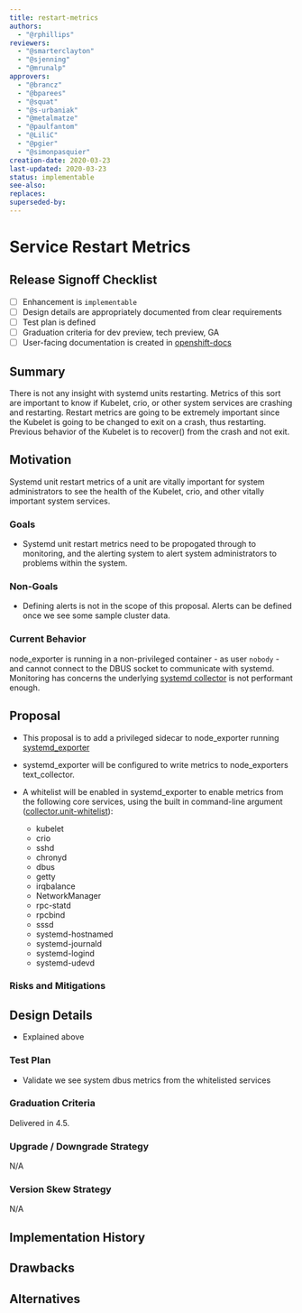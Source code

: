 ```yaml
---
title: restart-metrics
authors:
  - "@rphillips"
reviewers:
  - "@smarterclayton"
  - "@sjenning"
  - "@mrunalp"
approvers:
  - "@brancz"
  - "@bparees"
  - "@squat"
  - "@s-urbaniak"
  - "@metalmatze"
  - "@paulfantom"
  - "@LiliC"
  - "@pgier"
  - "@simonpasquier"
creation-date: 2020-03-23
last-updated: 2020-03-23
status: implementable
see-also:
replaces:
superseded-by:
---
```


# Service Restart Metrics

## Release Signoff Checklist

- [ ] Enhancement is `implementable`
- [ ] Design details are appropriately documented from clear requirements
- [ ] Test plan is defined
- [ ] Graduation criteria for dev preview, tech preview, GA
- [ ] User-facing documentation is created in [openshift-docs](https://github.com/openshift/openshift-docs/)

## Summary

There is not any insight with systemd units restarting. Metrics of this sort are
important to know if Kubelet, crio, or other system services are crashing and
restarting. Restart metrics are going to be extremely important since the
Kubelet is going to be changed to exit on a crash, thus restarting. Previous
behavior of the Kubelet is to recover() from the crash and not exit.

## Motivation

Systemd unit restart metrics of a unit are vitally important for system
administrators to see the health of the Kubelet, crio, and other vitally important
system services.

### Goals

- Systemd unit restart metrics need to be propogated through to monitoring, and
  the alerting system to alert system administrators to problems within the
  system.

### Non-Goals

- Defining alerts is not in the scope of this proposal. Alerts can be defined
  once we see some sample cluster data.

### Current Behavior

node_exporter is running in a non-privileged container - as user `nobody` - and
cannot connect to the DBUS socket to communicate with systemd. Monitoring has
concerns the underlying [systemd
collector](https://github.com/prometheus/node_exporter/blob/master/collector/systemd_linux.go)
is not performant enough.

## Proposal

- This proposal is to add a privileged sidecar to node_exporter running
  [systemd_exporter](https://github.com/povilasv/systemd_exporter])

- systemd_exporter will be configured to write metrics to node_exporters
  text_collector.

- A whitelist will be enabled in systemd_exporter to enable metrics from the
  following core services, using the built in command-line argument
  ([collector.unit-whitelist](https://github.com/povilasv/systemd_exporter/blob/master/systemd/systemd.go#L25)):
  - kubelet
  - crio
  - sshd
  - chronyd
  - dbus
  - getty
  - irqbalance
  - NetworkManager
  - rpc-statd
  - rpcbind
  - sssd
  - systemd-hostnamed
  - systemd-journald
  - systemd-logind
  - systemd-udevd

### Risks and Mitigations

## Design Details

- Explained above

### Test Plan

- Validate we see system dbus metrics from the whitelisted services

### Graduation Criteria

Delivered in 4.5.

### Upgrade / Downgrade Strategy

N/A

### Version Skew Strategy

N/A

## Implementation History

## Drawbacks

## Alternatives

